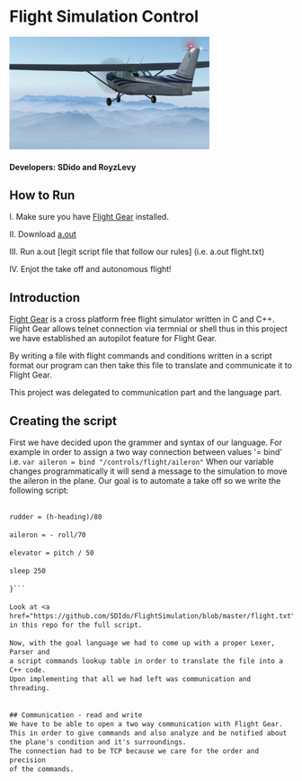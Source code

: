 # Flight Simulation Control
<img src="images/cesna.png" height=200>

#### Developers: SDido and RoyzLevy

## How to Run
I. Make sure you have <a href="https://sourceforge.net/projects/flightgear/">Flight Gear</a> installed.

II. Download <a href="https://github.com/SDIdo/FlightSimulation/blob/master/a.out">a.out</a>

III. Run a.out [legit script file that follow our rules] (i.e. a.out flight.txt)

IV. Enjot the take off and autonomous flight!

## Introduction
<a href="https://www.flightgear.org/">Fight Gear</a> is a cross platform free flight simulator written in C and C++.
Flight Gear allows telnet connection via termnial or shell thus
in this project we have established an autopilot feature for Flight Gear.

By writing a file with flight commands and conditions written in a script format 
our program can then take this file to translate and communicate it to Flight Gear.

This project was delegated to communication part and the language part.

## Creating the script
First we have decided upon the grammer and syntax of our language.
For example in order to assign a two way connection between values '= bind'
i.e. 
  `var aileron = bind "/controls/flight/aileron"`
When our variable changes programmatically it will 
send a message to the simulation to move the aileron in the plane.
Our goal is to automate a take off so we write the following script:

  ```while alt < 1000 {
  
  rudder = (h-heading)/80
  
  aileron = - roll/70
  
  elevator = pitch / 50
  
  sleep 250
  
  }```

Look at <a href="https://github.com/SDIdo/FlightSimulation/blob/master/flight.txt">flight.txt</a> in this repo for the full script.

Now, with the goal language we had to come up with a proper Lexer, Parser and 
a script commands lookup table in order to translate the file into a C++ code. 
Upon implementing that all we had left was communication and threading.


## Communication - read and write
We have to be able to open a two way communication with Flight Gear.
This in order to give commands and also analyze and be notified about
the plane's condition and it's surroundings.
The connection had to be TCP because we care for the order and precision 
of the commands. 


